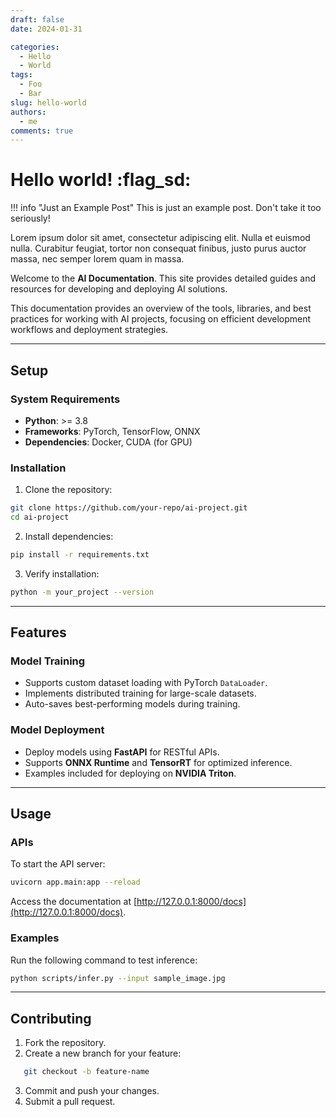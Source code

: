 ```yaml
---
draft: false 
date: 2024-01-31 

categories:
  - Hello
  - World
tags:
  - Foo
  - Bar
slug: hello-world
authors:
  - me
comments: true
---
```


# Hello world! :flag_sd:

!!! info "Just an Example Post"
    This is just an example post. Don't take it too seriously!

Lorem ipsum dolor sit amet, consectetur adipiscing elit. Nulla et euismod
nulla. Curabitur feugiat, tortor non consequat finibus, justo purus auctor
massa, nec semper lorem quam in massa.

<!-- more -->


Welcome to the **AI Documentation**. This site provides detailed guides and resources for developing and deploying AI solutions.

This documentation provides an overview of the tools, libraries, and best practices for working with AI projects, focusing on efficient development workflows and deployment strategies.

---

## Setup

### System Requirements

- **Python**: >= 3.8
- **Frameworks**: PyTorch, TensorFlow, ONNX
- **Dependencies**: Docker, CUDA (for GPU)

### Installation

1. Clone the repository:
```bash
git clone https://github.com/your-repo/ai-project.git
cd ai-project
```

2. Install dependencies:
```bash
pip install -r requirements.txt
```

3. Verify installation:
```bash
python -m your_project --version
```

---

## Features

### Model Training

- Supports custom dataset loading with PyTorch `DataLoader`.
- Implements distributed training for large-scale datasets.
- Auto-saves best-performing models during training.

### Model Deployment

- Deploy models using **FastAPI** for RESTful APIs.
- Supports **ONNX Runtime** and **TensorRT** for optimized inference.
- Examples included for deploying on **NVIDIA Triton**.

---

## Usage

### APIs

To start the API server:
```bash
uvicorn app.main:app --reload
```

Access the documentation at [http://127.0.0.1:8000/docs](http://127.0.0.1:8000/docs).

### Examples

Run the following command to test inference:
```bash
python scripts/infer.py --input sample_image.jpg
```

---

## Contributing

1. Fork the repository.
2. Create a new branch for your feature:
```bash
   git checkout -b feature-name
```
3. Commit and push your changes.
4. Submit a pull request.
